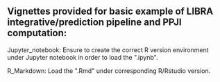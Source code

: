 ## Vignettes provided for basic example of LIBRA integrative/prediction pipeline and PPJI computation:

Jupyter_notebook: Ensure to create the correct R version environment under Jupyter notebook in order to load the ".ipynb".

R_Markdown: Load the ".Rmd" under corresponding R/Rstudio version.
